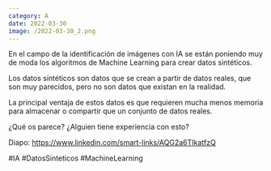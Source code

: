 ```yaml
--- 
category: A 
date: 2022-03-30 
image: /2022-03-30_2.png 
--- 
```


En el campo de la identificación de imágenes con IA se están poniendo muy de moda los algoritmos de Machine Learning para crear datos sintéticos.

Los datos sintéticos son datos que se crean a partir de datos reales, que son muy parecidos, pero no son datos que existan en la realidad. 

La principal ventaja de estos datos es que requieren mucha menos memoria para almacenar o compartir que un conjunto de datos reales. 

¿Qué os parece? ¿Alguien tiene experiencia con esto?

Diapo: https://www.linkedin.com/smart-links/AQG2a6TIkatfzQ

#IA #DatosSinteticos #MachineLearning